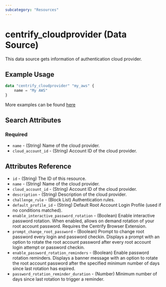```yaml
---
subcategory: "Resources"
---
```


# centrify_cloudprovider (Data Source)

This data source gets information of authentication cloud provider.

## Example Usage

```terraform
data "centrify_cloudprovider" "my_aws" {
    name = "My AWS"
}
```

More examples can be found [here](https://github.com/marcozj/terraform-provider-centrifyvault/tree/main/examples/centrify_cloudprovider)

## Search Attributes

### Required

- `name` - (String) Name of the cloud provider.
- `cloud_account_id` - (String) Account ID of the cloud provider.

## Attributes Reference

- `id` - (String) The ID of this resource.
- `name` - (String) Name of the cloud provider.
- `cloud_account_id` - (String) Account ID of the cloud provider.
- `description` - (String) Description of the cloud provider.
- `challenge_rule` - (Block List) Authentication rules.
- `default_profile_id` - (String) Default Root Account Login Profile (used if no conditions matched).
- `enable_interactive_password_rotation` - (Boolean) Enable interactive password rotation. When enabled, allows on demand rotation of your root account password. Requires the Centrify Browser Extension.
- `prompt_change_root_password` - (Boolean) Prompt to change root password every login and password checkin. Displays a prompt with an option to rotate the root account password after every root account login attempt or password checkin.
- `enable_password_rotation_reminders` - (Boolean) Enable password rotation reminders. Displays a banner message with an option to rotate the root account password after the specified minimum number of days since last rotation has expired.
- `password_rotation_reminder_duration` - (Number) Minimum number of days since last rotation to trigger a reminder.
